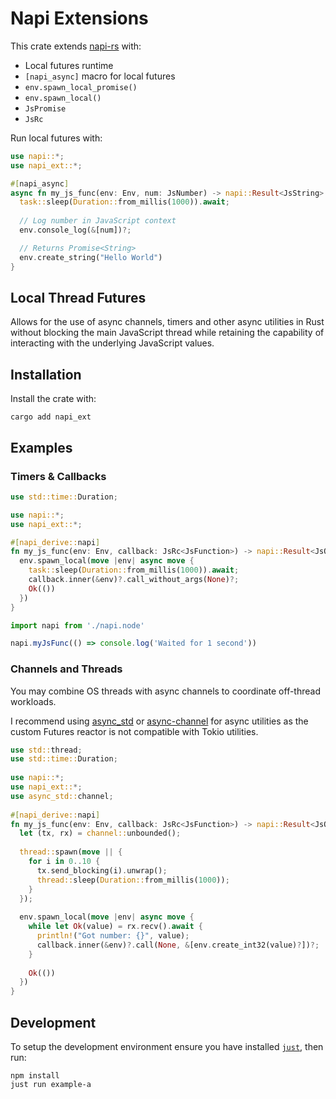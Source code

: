 # Napi Extensions

This crate extends [napi-rs](https://github.com/napi-rs/napi-rs) with:

- Local futures runtime
- `[napi_async]` macro for local futures
- `env.spawn_local_promise()`
- `env.spawn_local()`
- `JsPromise`
- `JsRc` 

Run local futures with:
```rust
use napi::*;
use napi_ext::*;

#[napi_async]
async fn my_js_func(env: Env, num: JsNumber) -> napi::Result<JsString> {
  task::sleep(Duration::from_millis(1000)).await;
  
  // Log number in JavaScript context
  env.console_log(&[num])?;

  // Returns Promise<String>
  env.create_string("Hello World")
}
```

## Local Thread Futures

Allows for the use of async channels, timers and other async utilities in Rust without blocking the main JavaScript thread while retaining the capability of interacting with the underlying JavaScript values.

## Installation

Install the crate with:

```
cargo add napi_ext
```

## Examples

### Timers & Callbacks

```rust
use std::time::Duration;

use napi::*;
use napi_ext::*;

#[napi_derive::napi]
fn my_js_func(env: Env, callback: JsRc<JsFunction>) -> napi::Result<JsObject> {
  env.spawn_local(move |env| async move {
    task::sleep(Duration::from_millis(1000)).await;
    callback.inner(&env)?.call_without_args(None)?;
    Ok(())
  })
}
```

```javascript
import napi from './napi.node'

napi.myJsFunc(() => console.log('Waited for 1 second'))
```

### Channels and Threads

You may combine OS threads with async channels to coordinate off-thread workloads.

I recommend using [async_std](https://github.com/async-rs/async-std) or [async-channel](https://github.com/smol-rs/async-channel) for async utilities
as the custom Futures reactor is not compatible with Tokio utilities.

```rust
use std::thread;
use std::time::Duration;
 
use napi::*;
use napi_ext::*;
use async_std::channel;
 
#[napi_derive::napi]
fn my_js_func(env: Env, callback: JsRc<JsFunction>) -> napi::Result<JsObject> {
  let (tx, rx) = channel::unbounded();
 
  thread::spawn(move || {
    for i in 0..10 {
      tx.send_blocking(i).unwrap();
      thread::sleep(Duration::from_millis(1000));
    }
  });
 
  env.spawn_local(move |env| async move {
    while let Ok(value) = rx.recv().await {
      println!("Got number: {}", value);
      callback.inner(&env)?.call(None, &[env.create_int32(value)?])?;
    }
 
    Ok(())
  })
}
```

## Development

To setup the development environment ensure you have installed [`just`](https://github.com/casey/just), then run:

```
npm install
just run example-a
```
